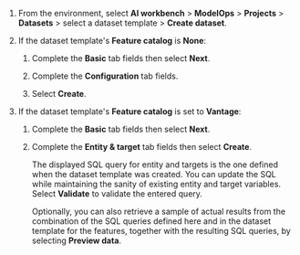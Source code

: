 1.  From the environment, select **AI workbench** > **ModelOps** > **Projects** > **Datasets** > select a dataset template > **Create dataset**.


1.  If the dataset template's **Feature catalog** is **None**:

    1.  Complete the **Basic** tab fields then select **Next**.


    1.  Complete the **Configuration** tab fields.


    1.  Select **Create**.


1.  If the dataset template's **Feature catalog** is set to **Vantage**:

    1.  Complete the **Basic** tab fields then select **Next**.


    1.  Complete the **Entity & target** tab fields then select **Create**.

        The displayed SQL query for entity and targets is the one defined when the dataset template was created. You can update the SQL while maintaining the sanity of existing entity and target variables. Select **Validate** to validate the entered query.

        Optionally, you can also retrieve a sample of actual results from the combination of the SQL queries defined here and in the dataset template for the features, together with the resulting SQL queries, by selecting **Preview data**.


